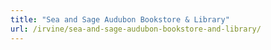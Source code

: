 ```yaml
---
title: "Sea and Sage Audubon Bookstore & Library"
url: /irvine/sea-and-sage-audubon-bookstore-and-library/
---
```

